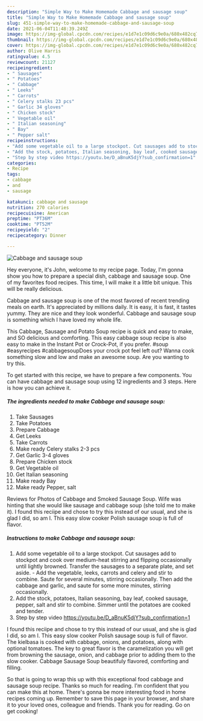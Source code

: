 ```yaml
---
description: "Simple Way to Make Homemade Cabbage and sausage soup"
title: "Simple Way to Make Homemade Cabbage and sausage soup"
slug: 451-simple-way-to-make-homemade-cabbage-and-sausage-soup
date: 2021-06-04T11:48:39.249Z
image: https://img-global.cpcdn.com/recipes/e1d7e1c09d6c9e0a/680x482cq70/cabbage-and-sausage-soup-recipe-main-photo.jpg
thumbnail: https://img-global.cpcdn.com/recipes/e1d7e1c09d6c9e0a/680x482cq70/cabbage-and-sausage-soup-recipe-main-photo.jpg
cover: https://img-global.cpcdn.com/recipes/e1d7e1c09d6c9e0a/680x482cq70/cabbage-and-sausage-soup-recipe-main-photo.jpg
author: Olive Harris
ratingvalue: 4.5
reviewcount: 21127
recipeingredient:
- " Sausages"
- " Potatoes"
- " Cabbage"
- " Leeks"
- " Carrots"
- " Celery stalks 23 pcs"
- " Garlic 34 gloves"
- " Chicken stock"
- " Vegetable oil"
- " Italian seasoning"
- " Bay"
- " Pepper salt"
recipeinstructions:
- "Add some vegetable oil to a large stockpot. Cut sausages add to stockpot and cook over medium-heat stirring and flipping occasionally until lightly browned. Transfer the sausages to a separate plate, and set aside. Add the vegetable, leeks, carrots and celery and stir to combine. Saute for several minutes, stirring occasionally. Then add the cabbage and garlic, and saute for some more minutes, stirring occasionally."
- "Add the stock, potatoes, Italian seasoning, bay leaf, cooked sausage, pepper, salt and stir to combine. Simmer until the potatoes are cooked and tender."
- "Step by step video https://youtu.be/D_aBnuK5djY?sub_confirmation=1"
categories:
- Recipe
tags:
- cabbage
- and
- sausage

katakunci: cabbage and sausage 
nutrition: 270 calories
recipecuisine: American
preptime: "PT36M"
cooktime: "PT52M"
recipeyield: "2"
recipecategory: Dinner

---
```



![Cabbage and sausage soup](https://img-global.cpcdn.com/recipes/e1d7e1c09d6c9e0a/680x482cq70/cabbage-and-sausage-soup-recipe-main-photo.jpg)

Hey everyone, it's John, welcome to my recipe page. Today, I'm gonna show you how to prepare a special dish, cabbage and sausage soup. One of my favorites food recipes. This time, I will make it a little bit unique. This will be really delicious.

Cabbage and sausage soup is one of the most favored of recent trending meals on earth. It's appreciated by millions daily. It is easy, it is fast, it tastes yummy. They are nice and they look wonderful. Cabbage and sausage soup is something which I have loved my whole life.

This Cabbage, Sausage and Potato Soup recipe is quick and easy to make, and SO delicious and comforting. This easy cabbage soup recipe is also easy to make in the Instant Pot or Crock-Pot, if you prefer. #soup #easyrecipes #cabbagesoupDoes your crock pot feel left out? Wanna cook something slow and low and make an awesome soup. Are you wanting to try this.


To get started with this recipe, we have to prepare a few components. You can have cabbage and sausage soup using 12 ingredients and 3 steps. Here is how you can achieve it.

<!--inarticleads1-->

##### The ingredients needed to make Cabbage and sausage soup:

1. Take  Sausages
1. Take  Potatoes
1. Prepare  Cabbage
1. Get  Leeks
1. Take  Carrots
1. Make ready  Celery stalks 2-3 pcs
1. Get  Garlic 3-4 gloves
1. Prepare  Chicken stock
1. Get  Vegetable oil
1. Get  Italian seasoning
1. Make ready  Bay
1. Make ready  Pepper, salt


Reviews for Photos of Cabbage and Smoked Sausage Soup. Wife was hinting that she would like sausage and cabbage soup (she told me to make it). I found this reciipe and chose to try this instead of our usual, and she is glad I did, so am I. This easy slow cooker Polish sausage soup is full of flavor. 

<!--inarticleads2-->

##### Instructions to make Cabbage and sausage soup:

1. Add some vegetable oil to a large stockpot. Cut sausages add to stockpot and cook over medium-heat stirring and flipping occasionally until lightly browned. Transfer the sausages to a separate plate, and set aside. - Add the vegetable, leeks, carrots and celery and stir to combine. Saute for several minutes, stirring occasionally. Then add the cabbage and garlic, and saute for some more minutes, stirring occasionally.
1. Add the stock, potatoes, Italian seasoning, bay leaf, cooked sausage, pepper, salt and stir to combine. Simmer until the potatoes are cooked and tender.
1. Step by step video https://youtu.be/D_aBnuK5djY?sub_confirmation=1


I found this reciipe and chose to try this instead of our usual, and she is glad I did, so am I. This easy slow cooker Polish sausage soup is full of flavor. The kielbasa is cooked with cabbage, onions, and potatoes, along with optional tomatoes. The key to great flavor is the caramelization you will get from browning the sausage, onion, and cabbage prior to adding them to the slow cooker. Cabbage Sausage Soup beautifuly flavored, comforting and filling. 

So that is going to wrap this up with this exceptional food cabbage and sausage soup recipe. Thanks so much for reading. I'm confident that you can make this at home. There's gonna be more interesting food in home recipes coming up. Remember to save this page in your browser, and share it to your loved ones, colleague and friends. Thank you for reading. Go on get cooking!
